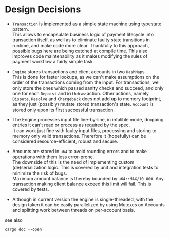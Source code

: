# Design Decisions 

+ `Transaction` is implemented as a simple state machine using typestate pattern.  
  This allows to encapsulate business logic of payment lifecycle into transaction itself, as well as to eliminate faulty state transitions in runtime, and make code more clear. Thankfully to this approach, possible bugs here are being catched at compile time.
  This also improves code maintenability as it makes modifying the rules of payment workflow a fairly simple task.
  
+ `Engine` stores transactions and client accounts in two `HashMap`s.   
  This is done for faster lookups, as we can't make assumptions on the order of the transactions coming from the input. For transactions, we only store the ones which passed sanity checks and succeed, and only one for each `Depoist` and `Withdraw` action. Other actions, namely `Dispute`, `Resolve` and `Chargeback` does not add up to memory footprint, as they just (possibly) mutate stored transaction's state. `Account` is stored only upon its first successful transaction. 

+ The Engine processes input file line-by-line, in infalible mode, dropping entries it can't read or process as required by the spec.  
  It can work just fine with faulty input files, processing and storing to memory only valid transactions. Therefore it (hopefully) can be considered resource-efficient, robust and secure.

+ Amounts are stored in `u64` to avoid rounding errors and to make operations with them less error-prone.  
  The downside of this is the need of implementing custom (de)serialization logic. This is covered by unit and integration tests to minimize the risk of bugs.  
  Maximum amount balance is thereby bounded by `u64::MAX/10_000`. Any transaction making client balance exceed this limit will fail. This is covered by tests.

+ Although in current version the engine is single-threaded, with the design taken it can be easily parallelized by using Mutexes on Accounts and splitting work between threads on per-account basis.  


see also 

```
cargo doc --open
```
